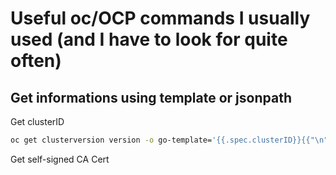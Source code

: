 # Useful oc/OCP commands I usually used (and I have to look for quite often)

## Get informations using template or jsonpath

Get clusterID

```bash
oc get clusterversion version -o go-template='{{.spec.clusterID}}{{"\n"}}'
```


Get self-signed CA Cert

